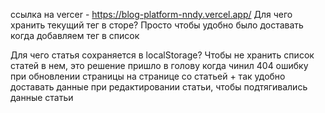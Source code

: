 ссылка на vercer - https://blog-platform-nndy.vercel.app/
Для чего хранить текущий тег в сторе?
Просто чтобы удобно было доставать когда добавляем тег в список

Для чего статья сохраняется в localStorage?
Чтобы не хранить список статей в нем, это решение пришло в голову когда чинил 404 ошибку при обновлении страницы на странице со статьей + так удобно доставать данные при редактировании статьи, чтобы подтягивались данные статьи